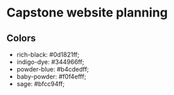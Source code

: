 # Capstone website planning

## Colors

- rich-black: #0d1821ff;
- indigo-dye: #344966ff;
- powder-blue: #b4cdedff;
- baby-powder: #f0f4efff;
- sage: #bfcc94ff;
